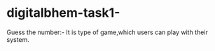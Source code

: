 # digitalbhem-task1-

Guess the number:-
It is type of game,which users can play with their system.
